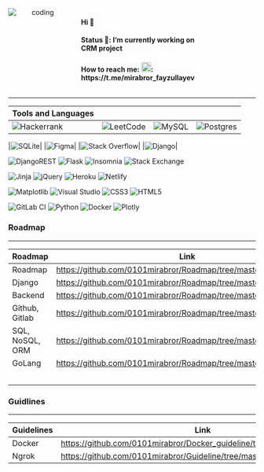 <div width=100% style="display:grid; grid-template-columns: 0.5fr 0.5fr">
     <img  align="center" alt="coding" style=" text-align:center;" src="https://media.tenor.com/zn8iyusePtgAAAAC/joy.gif" />
    <div  style="text-align:left">
      <ul style="list-style:none;">
           <li><h4> Hi 👋</h4> </li>
            <li><h4> Status 🔭: I’m currently working on CRM project</h4></li>
            <li><h4> How to reach me: <img src="https://cdn.pixabay.com/photo/2020/10/17/13/21/telegram-5662082_1280.png" style="width:20px; height:20px;">:                           https://t.me/mirabror_fayzullayev</h4></li>
      </ul>
    </div>
</div>

<!--
<div width:100%>
<img width=50% align="center" alt="coding" style="width:500px; height:370px; text-align:center;" src="https://media.tenor.com/zn8iyusePtgAAAAC/joy.gif" />
<span width=50%>
### Hi 👋-->
<!-- ![Screenshot_1](https://user-images.githubusercontent.com/99737165/230455497-2d028d87-e9d9-4224-8ad0-48b892566759.png)
![Screenshot_3](https://user-images.githubusercontent.com/99737165/230455061-1b470e51-8112-4c7d-8c51-8b843ad2bffe.png)
![Screenshot_4](https://user-images.githubusercontent.com/99737165/230455449-c641877d-46b0-4683-a2a1-424eea41f4c8.png) -->
<!-- **0101mirabror/0101mirabror** is a ✨ _special_ ✨ repository because its `README.md` (this file) appears on your GitHub profile. -->
<!-- Here are some ideas to get you started: -->
<!--### Status 🔭: I’m currently working on CRM project-->
<!-- - 🌱 I’m currently learning Golang and it's frameworks
- 👯 I’m looking to collaborate on ...
- 🤔 I’m looking for help with ...
- 💬 Ask me about ... -->
<!-- ### How to reach me: tgrm!: `https://t.me/mirabror_fayzullayev`-->
<!-- - 😄 Pronouns: ...
- ⚡ Fun fact: ... -->
<!-- </span>
</div>-->
---
| Tools and Languages | |||
|---------------------|------------|-------|-------|
| ![Hackerrank](https://img.shields.io/badge/-Hackerrank-2EC866?style=for-the-badge&logo=HackerRank&logoColor=white) | ![LeetCode](https://img.shields.io/badge/LeetCode-000000?style=for-the-badge&logo=LeetCode&logoColor=#d16c06) | ![MySQL](https://img.shields.io/badge/mysql-%2300f.svg?style=for-the-badge&logo=mysql&logoColor=white) | ![Postgres](https://img.shields.io/badge/postgres-%23316192.svg?style=for-the-badge&logo=postgresql&logoColor=white)|


|![SQLite](https://img.shields.io/badge/sqlite-%2307405e.svg?style=for-the-badge&logo=sqlite&logoColor=white)|
|![Figma](https://img.shields.io/badge/figma-%23F24E1E.svg?style=for-the-badge&logo=figma&logoColor=white)|
|![Stack Overflow](https://img.shields.io/badge/-Stackoverflow-FE7A16?style=for-the-badge&logo=stack-overflow&logoColor=white)|
|![Django](https://img.shields.io/badge/django-%23092E20.svg?style=for-the-badge&logo=django&logoColor=white)|


![DjangoREST](https://img.shields.io/badge/DJANGO-REST-ff1709?style=for-the-badge&logo=django&logoColor=white&color=ff1709&labelColor=gray)
![Flask](https://img.shields.io/badge/flask-%23000.svg?style=for-the-badge&logo=flask&logoColor=white)
![Insomnia](https://img.shields.io/badge/Insomnia-black?style=for-the-badge&logo=insomnia&logoColor=5849BE)
![Stack Exchange](https://img.shields.io/badge/StackExchange-%23ffffff.svg?style=for-the-badge&logo=StackExchange&logoColor=white)


![Jinja](https://img.shields.io/badge/jinja-white.svg?style=for-the-badge&logo=jinja&logoColor=black)
![jQuery](https://img.shields.io/badge/jquery-%230769AD.svg?style=for-the-badge&logo=jquery&logoColor=white)
![Heroku](https://img.shields.io/badge/heroku-%23430098.svg?style=for-the-badge&logo=heroku&logoColor=white)
![Netlify](https://img.shields.io/badge/netlify-%23000000.svg?style=for-the-badge&logo=netlify&logoColor=#00C7B7)


![Matplotlib](https://img.shields.io/badge/Matplotlib-%23ffffff.svg?style=for-the-badge&logo=Matplotlib&logoColor=black)
![Visual Studio](https://img.shields.io/badge/Visual%20Studio-5C2D91.svg?style=for-the-badge&logo=visual-studio&logoColor=white)
![CSS3](https://img.shields.io/badge/css3-%231572B6.svg?style=for-the-badge&logo=css3&logoColor=white)
![HTML5](https://img.shields.io/badge/html5-%23E34F26.svg?style=for-the-badge&logo=html5&logoColor=white)

![GitLab CI](https://img.shields.io/badge/gitlab%20ci-%23181717.svg?style=for-the-badge&logo=gitlab&logoColor=white)
![Python](https://img.shields.io/badge/python-3670A0?style=for-the-badge&logo=python&logoColor=ffdd54)
![Docker](https://img.shields.io/badge/docker-%230db7ed.svg?style=for-the-badge&logo=docker&logoColor=white)
![Plotly](https://img.shields.io/badge/Plotly-%233F4F75.svg?style=for-the-badge&logo=plotly&logoColor=white)




### Roadmap
---


|     Roadmap        |                      Link                                      |
|--------------------|----------------------------------------------------------------|
| Roadmap    |https://github.com/0101mirabror/Roadmap/tree/master|
|     Django         |     https://github.com/0101mirabror/Roadmap/tree/master/django |
|     Backend        |     https://github.com/0101mirabror/Roadmap/tree/master/backend|
|     Github, Gitlab |     https://github.com/0101mirabror/Roadmap/tree/master/django |
|    SQL, NoSQL, ORM |     https://github.com/0101mirabror/Roadmap/tree/master/django |
|       GoLang       |     https://github.com/0101mirabror/Roadmap/tree/master/golang/golang |
|                    |                                                                |
|                    |                                                                |
|                    |                                                                |
|                    |                                                                |
|                    |                                                                |

### Guidlines
---

|    Guidelines       |                     Link                                                 |
|---------------------|----------------------------------------------------------------          |
|      Docker         | https://github.com/0101mirabror/Docker_guideline/tree/master/dockerguide |
|        Ngrok           |  https://github.com/0101mirabror/Guideline/tree/master/ngrok |


<!-- https://media.tenor.com/zn8iyusePtgAAAAC/joy.gif
[!gif](https://media.tenor.com/zn8iyusePtgAAAAC/joy.gif)-->
